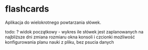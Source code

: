 # flashcards
Aplikacja do wielokrotnego powtarzania słówek.

todo:
? widok początkowy - wykres ile słówek jest zaplanowanych na najbliższe dni
zmiana rozmiaru okna konsoli i czcionki
możliwość konfigurowania planu nauki z pliku, bez psucia danych